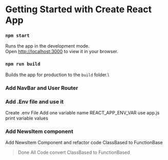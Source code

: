 # Getting Started with Create React App
### `npm start`
Runs the app in the development mode.\
Open [http://localhost:3000](http://localhost:3000) to view it in your browser.

### `npm run build`
Builds the app for production to the `build` folder.\

### Add NavBar and User Router

### Add .Env file and use it
Create .env File 
Add one variable name REACT_APP_ENV_VAR
use app.js print variable values

### Add NewsItem component
Add NewsItem Component and refactor code ClassBased to FunctionBase

>Done All Code convert ClassBased to FunctionBased
